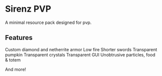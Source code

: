 # Sirenz PVP 
A minimal resource pack designed for pvp.

## Features

Custom diamond and netherrite armor
Low fire
Shorter swords
Transparent pumpkin
Transparent crystals
Transparent GUI
Unobtrusive particles, food & totem

And more!


